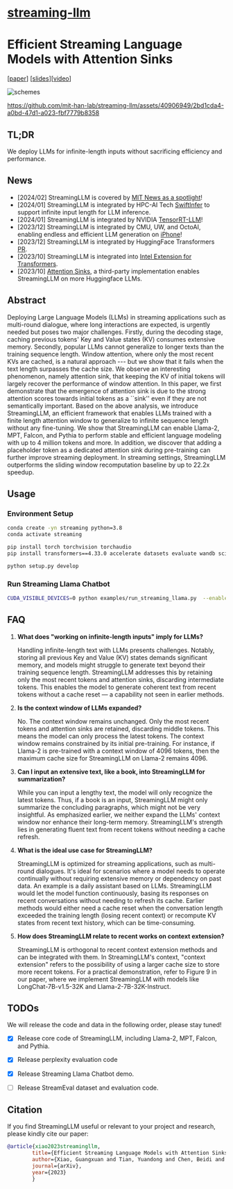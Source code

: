# [streaming-llm](https://github.com/mit-han-lab/streaming-llm)

# Efficient Streaming Language Models with Attention Sinks 
[[paper](http://arxiv.org/abs/2309.17453)] [[slides](assets/StreamingLLM.pdf)][[video](https://youtu.be/hvJsEzP34o8)]

![schemes](figures/schemes.png)

https://github.com/mit-han-lab/streaming-llm/assets/40906949/2bd1cda4-a0bd-47d1-a023-fbf7779b8358

## TL;DR
We deploy LLMs for infinite-length inputs without sacrificing efficiency and performance.

## News

- [2024/02] StreamingLLM is covered by [MIT News as a spotlight](https://news.mit.edu/2024/new-way-let-ai-chatbots-converse-all-day-without-crashing-0213)!
- [2024/01] StreamingLLM is integrated by HPC-AI Tech [SwiftInfer](https://github.com/hpcaitech/SwiftInfer) to support infinite input length for LLM inference.
- [2024/01] StreamingLLM is integrated by NVIDIA [TensorRT-LLM](https://github.com/NVIDIA/TensorRT-LLM/tree/main/examples/llama#run-llama-with-streamingllm)!
- [2023/12] StreamingLLM is integrated by CMU, UW, and OctoAI, enabling endless and efficient LLM generation on [iPhone](https://x.com/davidpissarra/status/1735761373261427189?s=20)!
- [2023/12] StreamingLLM is integrated by HuggingFace Transformers [PR](https://github.com/huggingface/transformers/pull/26681).
- [2023/10] StreamingLLM is integrated into [Intel Extension for Transformers](https://github.com/intel/intel-extension-for-transformers).
- [2023/10] [Attention Sinks](https://github.com/tomaarsen/attention_sinks), a third-party implementation enables StreamingLLM on more Huggingface LLMs.

## Abstract
Deploying Large Language Models (LLMs) in streaming applications such as multi-round dialogue, where long interactions are expected, is urgently needed but poses two major challenges. Firstly, during the decoding stage, caching previous tokens' Key and Value states (KV) consumes extensive memory. Secondly, popular LLMs cannot generalize to longer texts than the training sequence length. Window attention, where only the most recent KVs are cached, is a natural approach --- but we show that it fails when the text length surpasses the cache size. We observe an interesting phenomenon, namely attention sink, that keeping the KV of initial tokens will largely recover the performance of window attention. In this paper, we first demonstrate that the emergence of attention sink is due to the strong attention scores towards initial tokens as a ``sink'' even if they are not semantically important. Based on the above analysis, we introduce StreamingLLM, an efficient framework that enables LLMs trained with a finite length attention window to generalize to infinite sequence length without any fine-tuning. We show that StreamingLLM can enable Llama-2, MPT, Falcon, and Pythia to perform stable and efficient language modeling with up to 4 million tokens and more. In addition, we discover that adding a placeholder token as a dedicated attention sink during pre-training can further improve streaming deployment. In streaming settings, StreamingLLM outperforms the sliding window recomputation baseline by up to 22.2x speedup.

## Usage

### Environment Setup

```bash
conda create -yn streaming python=3.8
conda activate streaming

pip install torch torchvision torchaudio
pip install transformers==4.33.0 accelerate datasets evaluate wandb scikit-learn scipy sentencepiece

python setup.py develop
```

### Run Streaming Llama Chatbot

```bash
CUDA_VISIBLE_DEVICES=0 python examples/run_streaming_llama.py  --enable_streaming
```

## FAQ

1. **What does "working on infinite-length inputs" imply for LLMs?**
   
    Handling infinite-length text with LLMs presents challenges. Notably, storing all previous Key and Value (KV) states demands significant memory, and models might struggle to generate text beyond their training sequence length. StreamingLLM addresses this by retaining only the most recent tokens and attention sinks, discarding intermediate tokens. This enables the model to generate coherent text from recent tokens without a cache reset — a capability not seen in earlier methods.

2. **Is the context window of LLMs expanded?**

    No. The context window remains unchanged. Only the most recent tokens and attention sinks are retained, discarding middle tokens. This means the model can only process the latest tokens. The context window remains constrained by its initial pre-training. For instance, if Llama-2 is pre-trained with a context window of 4096 tokens, then the maximum cache size for StreamingLLM on Llama-2 remains 4096.

3. **Can I input an extensive text, like a book, into StreamingLLM for summarization?**

    While you can input a lengthy text, the model will only recognize the latest tokens. Thus, if a book is an input, StreamingLLM might only summarize the concluding paragraphs, which might not be very insightful. As emphasized earlier, we neither expand the LLMs' context window nor enhance their long-term memory. StreamingLLM's strength lies in generating fluent text from recent tokens without needing a cache refresh.

4. **What is the ideal use case for StreamingLLM?**

    StreamingLLM is optimized for streaming applications, such as multi-round dialogues. It's ideal for scenarios where a model needs to operate continually without requiring extensive memory or dependency on past data. An example is a daily assistant based on LLMs. StreamingLLM would let the model function continuously, basing its responses on recent conversations without needing to refresh its cache. Earlier methods would either need a cache reset when the conversation length exceeded the training length (losing recent context) or recompute KV states from recent text history, which can be time-consuming.

5. **How does StreamingLLM relate to recent works on context extension?**

    StreamingLLM is orthogonal to recent context extension methods and can be integrated with them. In StreamingLLM's context, "context extension" refers to the possibility of using a larger cache size to store more recent tokens. For a practical demonstration, refer to Figure 9 in our paper, where we implement StreamingLLM with models like LongChat-7B-v1.5-32K and Llama-2-7B-32K-Instruct.

## TODOs
We will release the code and data in the following order, please stay tuned!

- [x] Release core code of StreamingLLM, including Llama-2, MPT, Falcon, and Pythia.
- [x] Release perplexity evaluation code
- [x] Release Streaming Llama Chatbot demo.
- [ ] Release StreamEval dataset and evaluation code.


## Citation

If you find StreamingLLM useful or relevant to your project and research, please kindly cite our paper:

```bibtex
@article{xiao2023streamingllm,
        title={Efficient Streaming Language Models with Attention Sinks},
        author={Xiao, Guangxuan and Tian, Yuandong and Chen, Beidi and Han, Song and Lewis, Mike},
        journal={arXiv},
        year={2023}
        }
```
